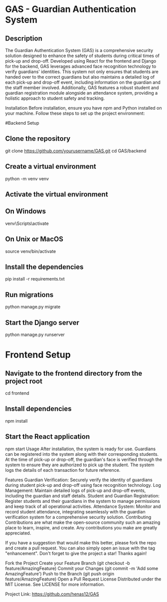# GAS - Guardian Authentication System
## Description
The Guardian Authentication System (GAS) is a comprehensive security solution designed to enhance the safety of students during critical times of pick-up and drop-off. Developed using React for the frontend and Django for the backend, GAS leverages advanced face recognition technology to verify guardians' identities. This system not only ensures that students are handed over to the correct guardians but also maintains a detailed log of each pick-up and drop-off event, including information on the guardian and the staff member involved. Additionally, GAS features a robust student and guardian registration module alongside an attendance system, providing a holistic approach to student safety and tracking.

Installation
Before installation, ensure you have npm and Python installed on your machine. Follow these steps to set up the project environment:

#Backend Setup
## Clone the repository
git clone https://github.com/yourusername/GAS.git
cd GAS/backend

## Create a virtual environment
python -m venv venv
## Activate the virtual environment
## On Windows
venv\Scripts\activate
## On Unix or MacOS
source venv/bin/activate

## Install the dependencies
pip install -r requirements.txt

## Run migrations
python manage.py migrate

## Start the Django server
python manage.py runserver




# Frontend Setup


## Navigate to the frontend directory from the project root
cd frontend

## Install dependencies
npm install

## Start the React application
npm start
Usage
After installation, the system is ready for use. Guardians can be registered into the system along with their corresponding students. At the time of pick-up or drop-off, the guardian's face is verified through the system to ensure they are authorized to pick up the student. The system logs the details of each transaction for future reference.

Features
Guardian Verification: Securely verify the identity of guardians during student pick-up and drop-off using face recognition technology.
Log Management: Maintain detailed logs of pick-up and drop-off events, including the guardian and staff details.
Student and Guardian Registration: Register students and their guardians in the system to manage permissions and keep track of all operational activities.
Attendance System: Monitor and record student attendance, integrating seamlessly with the guardian verification system for a comprehensive security solution.
Contributing
Contributions are what make the open-source community such an amazing place to learn, inspire, and create. Any contributions you make are greatly appreciated.

If you have a suggestion that would make this better, please fork the repo and create a pull request. You can also simply open an issue with the tag "enhancement". Don't forget to give the project a star! Thanks again!

Fork the Project
Create your Feature Branch (git checkout -b feature/AmazingFeature)
Commit your Changes (git commit -m 'Add some AmazingFeature')
Push to the Branch (git push origin feature/AmazingFeature)
Open a Pull Request
License
Distributed under the MIT License. See LICENSE for more information.



Project Link: https://github.com/henas12/GAS


